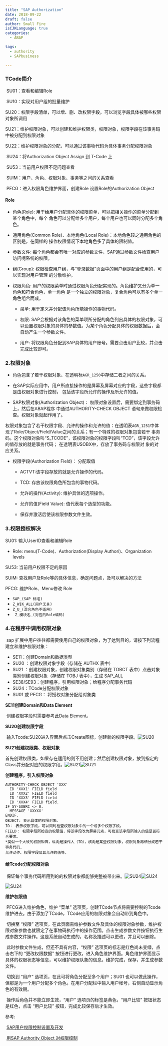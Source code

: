 ```yaml
---
title: "SAP Authorization"
date: 2018-09-22
draft: false
author: Small Fire
isCJKLanguage: true
categories: 
  - ABAP

tags: 
  - authority
  - SAPbusiness

---
```


### TCode简介

​	SU01：查看和编辑Role

​	SU10：实现对用户组的批量维护


​	SU20：权限字段清单，可以增、删、改权限字段，可以浏览字段具体被哪些权限对象所调用

​	SU21：维护权限对象，可以创建和维护权限类，权限对象，权限字段在该事务码中被分配到权限对象

​	SU22：维护权限对象的分配，可以通过该事物代码为具体事务分配权限对象

​	SU24：将Authorization Object Assign 到 T-Code 上

​	SU53：当前用户权限不足问题查看

​    SUIM：用户、角色、权限对象、事务等之间的关系查看

​	PFCG：进入权限角色维护界面，创建Role 设置Role的Authorization Object

#### Role

- 角色(Role): 用于给用户分配具体的权限菜单，可以把相关操作的菜单分配到某个角色中，每个
  角色可以分配给多个用户，每个用户也可以同时分配多个角色。

- 通用角色(Common Role)、本地角色(Local Role)：本地角色较之通用角色的区别是，在同样的
  操作权限情况下本地角色多了具体的限制值。

- 参数文件: 每个角色都会有唯一对应的参数文件，SAP通过参数文件检查用户访问呢系统的权限。

- 组(Group): 权限检查用户组，与“登录数据”页面中的用户组是配合使用的，可以实现对用户管理
  的分散维护。

- 权限角色: 用户的权限菜单时通过权限角色分配实现的。角色维护又分为单一角色和符合角色，单一角色
           是一个独立的权限对象，复合角色可以有多个单一角色组合而成。


  - 菜单: 用于定义并分配该角色所能操作的事物代码。

  - 权限: SAP会根据对该角色的菜单项所分配的角色列出具体的权限对象，可以设置权限对象的具体的参数值。为某个角色分配具体的权限数据后，会自动产生一个参数文件。
    	

  - 用户: 将权限角色分配到SAP具体的用户账号。需要点击用户比较，并点击完成比较即可。	

### 2.权限对象	

- 角色包含了若干权限对象、在透明标`AGR_1250`中存储二者之间的关系。

- 在SAP实际应用中，用户所直接操作的是屏幕及屏幕对应的字段，这些字段都是由权限对象进行控制，
  包括该字段所允许的操作及所允许的值。

- SAP权限对象(Authorization Object)： 权限对象设置后，需要绑定到事务码上，然后在ABAP程序
  中通过AUTHORITY-CHECK OBJECT 语句来做权限检查。权限对象就起作用了。

​	权限对象包含了若干权限字段、允许的操作和允许的值：在透明表`AGR_1251`中体现了Role/Object/Field/Value之间的关系；有一个特殊的权限对象包含若干
事务码。这个权限对象叫“S_TCODE”，该权限对象的权限字段叫“TCD”，该字段允许的值存放的就是事务代码；
在透明表USOBX中，存放了事务码与权限对 象的对应关系。 

- 权限字段(Authorization Field)： 分配取值 
  	

  - ACTVT:该字段存放的就是允许操作的代码。
    
  - TCD: 存放该权限角色所包含的事物代码。

  - 允许的操作(Activity):  维护具体的选项操作。

  - 允许的值(Field Value): 值代表每个选型的功能。
    	

  - 保存并激活后使该权限参数文件生效。

### 3.权限授权解决

SU01: 输入UserID查看和编辑Role
	  

- Role: menu(T-Code)、Authorization(Display Authori)、Organization levels

SU53: 当前用户权限不足的原因

SUIM: 查找用户及Role等的具体信息，确定问题点，及可以解决的方法

PFCG: 维护Role、Menu修改
Role 

- `SAP_(SAP 标准)` 
- `Z_WIK_ALL(用户无关)
  ` 
- `Z_U_(混合角色不适用)`
- ` Z_模块名_(对应的Role编码)`

### 4.在程序中调用权限对象

​	sap 扩展中用户往往都需要使用自己的权限对象，为了达到目的，请按下列流程建立和维护权限对象：

- SE11：创建Domain和数据类型
- SU20 ：创建权限对象字段（存储在 AUTHX 表中）
- SU21 ：创建权限对象，创建权限对象类别（存储在 TOBCT 表中）点击对象类别创建权限对象（存储在 TOBJ 表中），生成 SAP_ALL
- SE38/SE93：创建程序，引用权限对象；给程序分配事务代码
- SU24：TCode分配权限对象
- SU01 或 PFCG： 将授权对象分配给对象类

**SE11创建Domain和Data Element**

​	创建权限字段时需要参考此Data Element。

**SU20创建权限字段**

​	输入Tcode:SU20进入界面后点击Create图标，创建新的权限字段。![SU20](/images/ABAP/AUTHORITY_SU20.png)

**SU21创建权限类、权限对象**

​	首先创建权限类，如果存在适用的则不用创建；然后创建权限对象，放到指定的Class并分配对应的权限字段。![SU21](/images/ABAP/AUTHORITY_SU21.png)![SU21](/images/ABAP/AUTHORITY_SU21D.png)

**创建程序，引入权限对象**

```JS
AUTHORITY-CHECK OBJECT 'XXX'
  ID 'XXX1' FIELD field
  ID 'XXX2' FIELD field
  ID 'XXX3' FIELD field
  ID 'XXX4' FIELD field.
IF SY-SUBRC <> 0.
  MESSAGE 'XXXXX'
ENDIF.
OBJECT: 表示具体的权限对象。
ID： 表示权限字段，可以同时检查权限对象中的一个或多个权限字段。
FIELD： 权限字段所检查的权限值，将该字段改为屏幕元素，可检查该字段所输入的值是否符合要求。
*类似一个大致的权限矩阵，纵向是操作人（ID），横向是某些权限对象，权限对象再细分成若干事务代码、
允许动作、权限字段及其允许的值等。
```
#### 给Tcode分配权限对象

​	保证每个事务代码所用到的的权限对象都能够完整被带出来。![SU24](/images/ABAP/AUTHORITY_SU24.png)![SU24](/images/ABAP/AUTHORITY_SU24D.png)

![SU24](/images/ABAP/AUTHORITY_SU24D1.png)

**维护权限值**

​	PFCG进入维护角色，维护 “菜单” 选项页，创建TCode节点将需要控制的Tcode维护进去。由于添加了TCode，TCode应用的权限对象会自动带到角色中。

​	切换至 “权限” 选项页，在此页面需维护参数文件及具体的权限对象参数，维护权限对象参数也就限定了在事物码执行中的操作范围。点击生成参数文件按钮执行生成参数文件操作。这是系统自动生成的，名称及描述可以更改，并且可以删除。

​	 此时参数文件生成，但还不具有内容，“权限” 选项页的标志是红色尚未变绿，点击右下的 “更改权限数据” 按钮进行更改，进入角色维护界面。角色维护界面显示具体的权限状态等信息，可以维护权限队象的信息。维护完成，保存，并生成参数文件。

​	切换到 “用户” 选项页，在此可将角色分配至多个用户；SU01 也可以做此操作，但那是为一个用户分配多个角色。在用户分配栏中输入用户帐号，右侧自动显示角色的有效期。

​	操作后角色并不能立即生效，“用户” 选项页的标签是黄色，“用户比较” 按钮状态是红色，点击 “用户比较” 按钮，完成比较保存后才生效。



参考:

​	[SAP用户权限控制设置及开发](https://blog.csdn.net/candy_mmyy/article/details/54906571)

​	[用SAP Authority Object 对权限控制](https://www.cnblogs.com/long2006sky/archive/2009/06/07/1498029.html)

